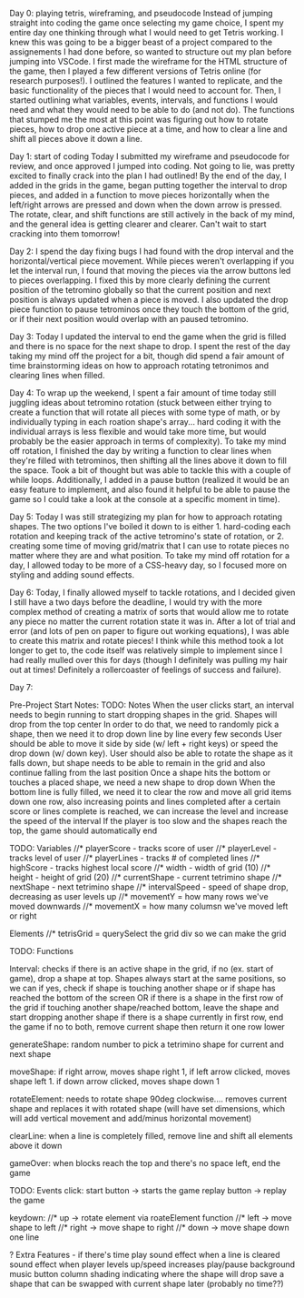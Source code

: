 Day 0: playing tetris, wireframing, and pseudocode
    Instead of jumping straight into coding the game once selecting my game choice, I spent my entire day one thinking through what I would need to get Tetris working. I knew this was going to be a bigger beast of a project compared to the assignements I had done before, so wanted to structure out my plan before jumping into VSCode.
    I first made the wireframe for the HTML structure of the game, then I played a few different versions of Tetris online (for research purposes!). I outlined the features I wanted to replicate, and the basic functionality of the pieces that I would need to account for. Then, I started outlining what variables, events, intervals, and functions I would need and what they would need to be able to do (and not do).
    The functions that stumped me the most at this point was figuring out how to rotate pieces, how to drop one active piece at a time, and how to clear a line and shift all pieces above it down a line.


Day 1: start of coding
    Today I submitted my wireframe and pseudocode for review, and once approved I jumped into coding. Not going to lie, was pretty excited to finally crack into the plan I had outlined!
    By the end of the day, I added in the grids in the game, began putting together the interval to drop pieces, and added in a function to move pieces horizontally when the left/right arrows are pressed and down when the down arrow is pressed.
    The rotate, clear, and shift functions are still actively in the back of my mind, and the general idea is getting clearer and clearer. Can't wait to start cracking into them tomorrow!

Day 2:
    I spend the day fixing bugs I had found with the drop interval and the horizontal/vertical piece movement. While pieces weren't overlapping if you let the interval run, I found that moving the pieces via the arrow buttons led to pieces overlapping. I fixed this by more clearly defining the current position of the tetromino globally so that the current position and next position is always updated when a piece is moved.
    I also updated the drop piece function to pause tetrominos once they touch the bottom of the grid, or if their next position would overlap with an paused tetromino.

Day 3:
    Today I updated the interval to end the game when the grid is filled and there is no space for the next shape to drop. I spent the rest of the day taking my mind off the project for a bit, though did spend a fair amount of time brainstorming ideas on how to approach rotating tetronimos and clearing lines when filled.

Day 4:
    To wrap up the weekend, I spent a fair amount of time today still juggling ideas about tetromino rotation (stuck between either trying to create a function that will rotate all pieces with some type of math, or by individually typing in each roation shape's array... hard coding it with the individual arrays is less flexible and would take more time, but would probably be the easier approach in terms of complexity).
    To take my mind off rotation, I finished the day by writing a function to clear lines when they're filled with tetrominos, then shifting all the lines above it down to fill the space. Took a bit of thought but was able to tackle this with a couple of while loops.
    Additionally, I added in a pause button (realized it would be an easy feature to implement, and also found it helpful to be able to pause the game so I could take a look at the console at a specific moment in time).

Day 5:
    Today I was still strategizing my plan for how to approach rotating shapes. The two options I've boiled it down to is either 1. hard-coding each rotation and keeping track of the active tetromino's state of rotation, or 2. creating some time of moving grid/matrix that I can use to rotate pieces no matter where they are and what position.
    To take my mind off rotation for a day, I allowed today to be more of a CSS-heavy day, so I focused more on styling and adding sound effects.

Day 6:
    Today, I finally allowed myself to tackle rotations, and I decided given I still have a two days before the deadline, I would try with the more complex method of creating a matrix of sorts that would allow me to rotate any piece no matter the current rotation state it was in. After a lot of trial and error (and lots of pen on paper to figure out working equations), I was able to create this matrix and rotate pieces! I think while this method took a lot longer to get to, the code itself was relatively simple to implement since I had really mulled over this for days (though I definitely was pulling my hair out at times! Definitely a rollercoaster of feelings of success and failure).
    

Day 7:



Pre-Project Start Notes:
TODO: Notes
When the user clicks start, an interval needs to begin running to start dropping shapes in the grid. Shapes will drop from the top center
In order to do that, we need to randomly pick a shape, then we need it to drop down line by line every few seconds
User should be able to move it side by side (w/ left + right keys) or speed the drop down (w/ down key).
User should also be able to rotate the shape as it falls down, but shape needs to be able to remain in the grid and also continue falling from the last position
Once a shape hits the bottom or touches a placed shape, we need a new shape to drop down
When the bottom line is fully filled, we need it to clear the row and move all grid items down one row, also increasing points and lines completed
after a certain score or lines complete is reached, we can increase the level and increase the speed of the interval
If the player is too slow and the shapes reach the top, the game should automatically end


TODO: Variables
//* playerScore - tracks score of user
//* playerLevel - tracks level of user
//* playerLines - tracks # of completed lines
//* highScore - tracks highest local score
//* width - width of grid (10)
//* height - height of grid (20)
//* currentShape - current tetrimino shape
//* nextShape - next tetrimino shape
//* intervalSpeed - speed of shape drop, decreasing as user levels up
//* movementY = how many rows we've moved downwards
//* movementX = how many columsn we've moved left or right

Elements
//* tetrisGrid = querySelect the grid div so we can make the grid


TODO: Functions

Interval: checks if there is an active shape in the grid,
   if no (ex. start of game), drop a shape at top. Shapes always start at the same positions, so we can 
   if yes, check if shape is touching another shape or if shape has reached the bottom of the screen OR if there is a shape in the first row of the grid
       if touching another shape/reached bottom, leave the shape and start dropping another shape
       if there is a shape currently in first row, end the game
       if no to both, remove current shape then return it one row lower


generateShape:
   random number to pick a tetrimino shape for current and next shape

moveShape:
   if right arrow, moves shape right 1, if left arrow clicked, moves shape left 1. if down arrow clicked, moves shape down 1

rotateElement:
   needs to rotate shape 90deg clockwise....
   removes current shape and replaces it with rotated shape (will have set dimensions, which will add vertical movement and add/minus horizontal movement)

clearLine:
   when a line is completely filled, remove line and shift all elements above it down

gameOver:
   when blocks reach the top and there's no space left, end the game


TODO: Events
click:
  start button -> starts the game
  replay button -> replay the game

keydown:
//*    up -> rotate element via roateElement function
//*    left -> move shape to left
//*    right -> move shape to right
//*    down -> move shape down one line

? Extra Features - if there's time
play sound effect when a line is cleared
sound effect when player levels up/speed increases
play/pause background music button
column shading indicating where the shape will drop
save a shape that can be swapped with current shape later (probably no time??)